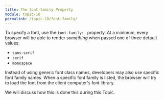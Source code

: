 ```yaml
---
title: The font-family Property
module: topic-10
permalink: /topic-10/font-family/
---
```


<div class="divider-heading"></div>

To specify a font, use the `font-family: ` property. At a minimum, every browser will be able to render _something_ when passed one of three default values:

- `sans-serif`
- `serif`
- `monospace`

<div class="codepen-embed">
  <p data-height="400" data-theme-id="30567" data-slug-hash="RLzBbm" data-default-tab="css,result" data-user="Media-Ed-Online" data-embed-version="2" data-pen-title="[Topic-08] Including Fonts, Pt. 1" class="codepen"></p>
</div>

Instead of using generic font class names, developers may also use specific font family names. When a specific font family is listed, the browser will try to load the font from the client computer's font library.

We will discuss how this is done this during this Topic.
